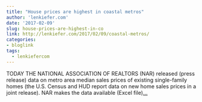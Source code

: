 ```yaml
---
title: "House prices are highest in coastal metros"
author: 'lenkiefer.com'
date: '2017-02-09'
slug: house-prices-are-highest-in-co
link: http://lenkiefer.com/2017/02/09/coastal-metros/
categories:
- bloglink
tags:
  - lenkiefercom
---
```


TODAY THE NATIONAL ASSOCIATION OF REALTORS (NAR) released (press release) data on metro area median sales prices of existing single-family homes (the U.S. Census and HUD report data on new home sales prices in a joint release). NAR makes the data available (Excel file)[... <i class="fas fa-external-link-alt"></i>](http://lenkiefer.com/2017/02/09/coastal-metros/)

